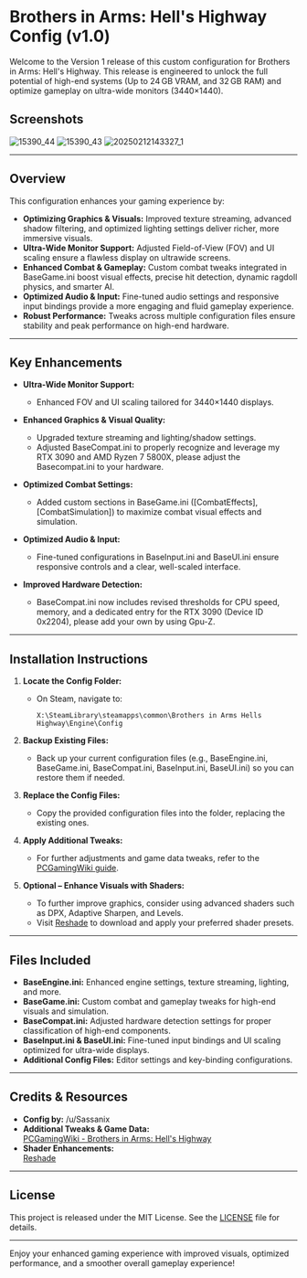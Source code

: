 # Brothers in Arms: Hell's Highway Config (v1.0)

Welcome to the Version 1 release of this custom configuration for Brothers in Arms: Hell's Highway. This release is engineered to unlock the full potential of high-end systems (Up to 24 GB VRAM, and 32 GB RAM) and optimize gameplay on ultra-wide monitors (3440×1440).

## Screenshots

![15390_44](https://github.com/user-attachments/assets/d236fc6a-b23e-4b36-8197-32ddec6f6bba)
![15390_43](https://github.com/user-attachments/assets/5e730e5d-87c1-4b1d-959f-5e53a2adfd75)
![20250212143327_1](https://github.com/user-attachments/assets/41ca94a1-a3d4-437f-8fa5-e2da4fc6ad44)

---

## Overview

This configuration enhances your gaming experience by:
- **Optimizing Graphics & Visuals:** Improved texture streaming, advanced shadow filtering, and optimized lighting settings deliver richer, more immersive visuals.
- **Ultra-Wide Monitor Support:** Adjusted Field-of-View (FOV) and UI scaling ensure a flawless display on ultrawide screens.
- **Enhanced Combat & Gameplay:** Custom combat tweaks integrated in BaseGame.ini boost visual effects, precise hit detection, dynamic ragdoll physics, and smarter AI.
- **Optimized Audio & Input:** Fine-tuned audio settings and responsive input bindings provide a more engaging and fluid gameplay experience.
- **Robust Performance:** Tweaks across multiple configuration files ensure stability and peak performance on high-end hardware.

---

## Key Enhancements

- **Ultra-Wide Monitor Support:**
  - Enhanced FOV and UI scaling tailored for 3440×1440 displays.
  
- **Enhanced Graphics & Visual Quality:**
  - Upgraded texture streaming and lighting/shadow settings.
  - Adjusted BaseCompat.ini to properly recognize and leverage my RTX 3090 and AMD Ryzen 7 5800X, please adjust the Basecompat.ini to your hardware.
  
- **Optimized Combat Settings:**
  - Added custom sections in BaseGame.ini ([CombatEffects], [CombatSimulation]) to maximize combat visual effects and simulation.
  
- **Optimized Audio & Input:**
  - Fine-tuned configurations in BaseInput.ini and BaseUI.ini ensure responsive controls and a clear, well-scaled interface.

- **Improved Hardware Detection:**
  - BaseCompat.ini now includes revised thresholds for CPU speed, memory, and a dedicated entry for the RTX 3090 (Device ID 0x2204), please add your own by using Gpu-Z.

---

## Installation Instructions

1. **Locate the Config Folder:**
   - On Steam, navigate to:
     ```
     X:\SteamLibrary\steamapps\common\Brothers in Arms Hells Highway\Engine\Config
     ```

2. **Backup Existing Files:**
   - Back up your current configuration files (e.g., BaseEngine.ini, BaseGame.ini, BaseCompat.ini, BaseInput.ini, BaseUI.ini) so you can restore them if needed.

3. **Replace the Config Files:**
   - Copy the provided configuration files into the folder, replacing the existing ones.

4. **Apply Additional Tweaks:**
   - For further adjustments and game data tweaks, refer to the [PCGamingWiki guide](https://www.pcgamingwiki.com/wiki/Brothers_in_Arms:_Hell's_Highway#Game_data).

5. **Optional – Enhance Visuals with Shaders:**
   - To further improve graphics, consider using advanced shaders such as DPX, Adaptive Sharpen, and Levels.
   - Visit [Reshade](https://reshade.me/) to download and apply your preferred shader presets.

---

## Files Included

- **BaseEngine.ini:** Enhanced engine settings, texture streaming, lighting, and more.
- **BaseGame.ini:** Custom combat and gameplay tweaks for high-end visuals and simulation.
- **BaseCompat.ini:** Adjusted hardware detection settings for proper classification of high-end components.
- **BaseInput.ini & BaseUI.ini:** Fine-tuned input bindings and UI scaling optimized for ultra-wide displays.
- **Additional Config Files:** Editor settings and key-binding configurations.

---

## Credits & Resources

- **Config by:** /u/Sassanix
- **Additional Tweaks & Game Data:**  
  [PCGamingWiki - Brothers in Arms: Hell's Highway](https://www.pcgamingwiki.com/wiki/Brothers_in_Arms:_Hell's_Highway#Game_data)
- **Shader Enhancements:**  
  [Reshade](https://reshade.me/)

---

## License

This project is released under the MIT License. See the [LICENSE](LICENSE) file for details.

---

Enjoy your enhanced gaming experience with improved visuals, optimized performance, and a smoother overall gameplay experience!
